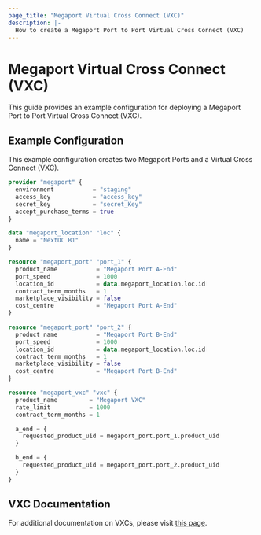 ```yaml
---
page_title: "Megaport Virtual Cross Connect (VXC)"
description: |-
  How to create a Megaport Port to Port Virtual Cross Connect (VXC)
---
```


# Megaport Virtual Cross Connect (VXC)

This guide provides an example configuration for deploying a Megaport Port to Port Virtual Cross Connect (VXC).

## Example Configuration

This example configuration creates two Megaport Ports and a Virtual Cross Connect (VXC).

```terraform
provider "megaport" {
  environment           = "staging"
  access_key            = "access_key"
  secret_key            = "secret_Key"
  accept_purchase_terms = true
}

data "megaport_location" "loc" {
  name = "NextDC B1"
}

resource "megaport_port" "port_1" {
  product_name           = "Megaport Port A-End"
  port_speed             = 1000
  location_id            = data.megaport_location.loc.id
  contract_term_months   = 1
  marketplace_visibility = false
  cost_centre            = "Megaport Port A-End"
}

resource "megaport_port" "port_2" {
  product_name           = "Megaport Port B-End"
  port_speed             = 1000
  location_id            = data.megaport_location.loc.id
  contract_term_months   = 1
  marketplace_visibility = false
  cost_centre            = "Megaport Port B-End"
}

resource "megaport_vxc" "vxc" {
  product_name         = "Megaport VXC"
  rate_limit           = 1000
  contract_term_months = 1

  a_end = {
    requested_product_uid = megaport_port.port_1.product_uid
  }

  b_end = {
    requested_product_uid = megaport_port.port_2.product_uid
  }
}
```

## VXC Documentation

For additional documentation on VXCs, please visit [this page](https://docs.megaport.com/connections/).
